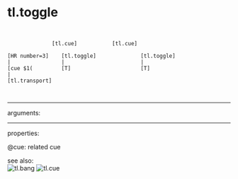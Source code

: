 # tl.toggle

```


              [tl.cue]           [tl.cue]

[HR number=3]    [tl.toggle]              [tl.toggle]
|                |                        |
[cue $1(         [T]                      [T]
|
[tl.transport]

            
```
---
arguments:


---
properties:

@cue: related cue<br>

see also:<br>
![tl.bang]("img/object_tl.bang.png")
![tl.cue]("img/object_tl.cue.png")

